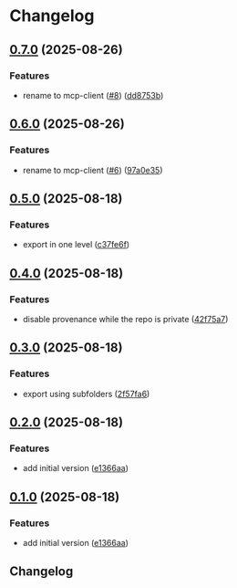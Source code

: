 # Changelog

## [0.7.0](https://github.com/CodelyTV/typescript-mcp-client/compare/v0.6.0...v0.7.0) (2025-08-26)


### Features

* rename to mcp-client ([#8](https://github.com/CodelyTV/typescript-mcp-client/issues/8)) ([dd8753b](https://github.com/CodelyTV/typescript-mcp-client/commit/dd8753be4afa37cfd15152c520d731e142cb62f0))

## [0.6.0](https://github.com/CodelyTV/typescript-mcp-client/compare/v0.5.0...v0.6.0) (2025-08-26)


### Features

* rename to mcp-client ([#6](https://github.com/CodelyTV/typescript-mcp-client/issues/6)) ([97a0e35](https://github.com/CodelyTV/typescript-mcp-client/commit/97a0e350f06900cea7af0e8a88660615cc416586))

## [0.5.0](https://github.com/CodelyTV/typescript-mcp-client/compare/v0.4.0...v0.5.0) (2025-08-18)


### Features

* export in one level ([c37fe6f](https://github.com/CodelyTV/typescript-mcp-client/commit/c37fe6ff8c1c81fc9e9c734dbe8793695e4cbda2))

## [0.4.0](https://github.com/CodelyTV/typescript-mcp-client/compare/v0.3.0...v0.4.0) (2025-08-18)


### Features

* disable provenance while the repo is private ([42f75a7](https://github.com/CodelyTV/typescript-mcp-client/commit/42f75a7ed8aab71725f620d056a6a02f5b0125a8))

## [0.3.0](https://github.com/CodelyTV/typescript-mcp-client/compare/v0.2.0...v0.3.0) (2025-08-18)


### Features

* export using subfolders ([2f57fa6](https://github.com/CodelyTV/typescript-mcp-client/commit/2f57fa6a1739b5a1cac82ff2fa9a29a1599e92e4))

## [0.2.0](https://github.com/CodelyTV/typescript-mcp-client/compare/v0.1.0...v0.2.0) (2025-08-18)


### Features

* add initial version ([e1366aa](https://github.com/CodelyTV/typescript-mcp-client/commit/e1366aaba676d3a29ec14a5a2a880d9e1fb8bf2a))

## [0.1.0](https://github.com/CodelyTV/typescript-mcp-client/compare/v0.0.1...v0.1.0) (2025-08-18)


### Features

* add initial version ([e1366aa](https://github.com/CodelyTV/typescript-mcp-client/commit/e1366aaba676d3a29ec14a5a2a880d9e1fb8bf2a))

## Changelog
